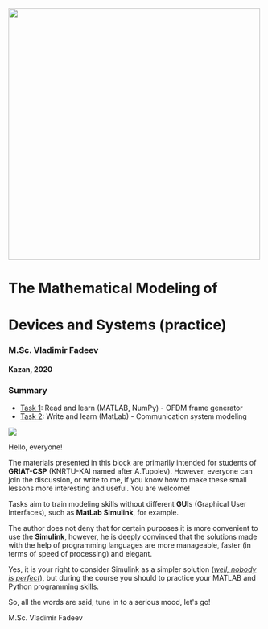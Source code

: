 <img src="https://griat.kai.ru/documents/10181/10477277/%D0%BB%D0%BE%D0%B3%D0%BE+%D0%93%D0%A0%D0%98%D0%9D%D0%A2+%D0%9F%D0%9D%D0%93+-+%D0%BA%D0%BE%D0%BF%D0%B8%D1%8F.png/ca3c1892-ab3a-41a3-a779-b9e7d7378a9f?t=1550126883140" width="500" />

# The Mathematical Modeling of 
# Devices and Systems (practice)
### M.Sc. Vladimir Fadeev
#### Kazan, 2020

### Summary
- [Task 1](https://github.com/kirlf/CSP/blob/master/The%20Mathematical%20Modeling%20of%20Devices%20and%20Systems/Task1.md): Read and learn (MATLAB, NumPy) - OFDM frame generator
- [Task 2](https://github.com/kirlf/CSP/blob/master/The%20Mathematical%20Modeling%20of%20Devices%20and%20Systems/Task2.md): Write and learn (MatLab) - Communication system modeling

![](https://image.freepik.com/free-photo/digital-stock-market-trading-background_35241-35.jpg)

Hello, everyone!

The materials presented in this block are primarily intended for students of **GRIAT-CSP** \(KNRTU-KAI named after A.Tupolev\). However, everyone can join the discussion, or write to me, if you know how to make these small lessons more interesting and useful. You are welcome!

Tasks aim to train modeling skills without different **GUI**s \(Graphical User Interfaces\), such as **MatLab Simulink**, for example.

The author does not deny that for certain purposes it is more convenient to use the  **Simulink**, however, he is deeply convinced that the solutions made with the help of programming languages are more manageable, faster \(in terms of speed of processing\) and elegant.

Yes, it is your right to consider Simulink as a simpler solution ([*well, nobody is perfect*](https://www.youtube.com/watch?v=CYUfPTeE0DM)), but during the course you should to practice your MATLAB and Python programming skills.

So, all the words are said, tune in to a serious mood, let's go!

M.Sc. Vladimir Fadeev

